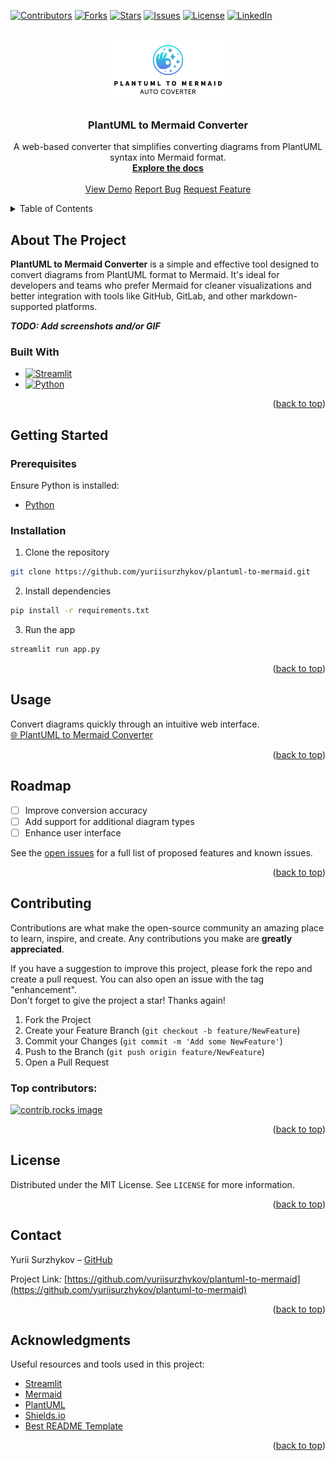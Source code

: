 <!-- Improved compatibility of back to top link -->
<a id="readme-top"></a>

<!-- PROJECT SHIELDS -->
[![Contributors](https://img.shields.io/github/contributors/yuriisurzhykov/plantuml-to-mermaid?style=for-the-badge)](https://github.com/yuriisurzhykov/plantuml-to-mermaid/graphs/contributors)
[![Forks](https://img.shields.io/github/forks/yuriisurzhykov/plantuml-to-mermaid?style=for-the-badge)](https://github.com/yuriisurzhykov/plantuml-to-mermaid/network/members)
[![Stars](https://img.shields.io/github/stars/yuriisurzhykov/plantuml-to-mermaid?style=for-the-badge)](https://github.com/yuriisurzhykov/plantuml-to-mermaid/stargazers)
[![Issues](https://img.shields.io/github/issues/yuriisurzhykov/plantuml-to-mermaid?style=for-the-badge)](https://github.com/yuriisurzhykov/plantuml-to-mermaid/issues)
[![License](https://img.shields.io/github/license/yuriisurzhykov/plantuml-to-mermaid?style=for-the-badge)](https://github.com/yuriisurzhykov/plantuml-to-mermaid/blob/main/LICENSE)
[![LinkedIn](https://img.shields.io/badge/LinkedIn-0077B5?style=for-the-badge&logo=linkedin&logoColor=white)](https://linkedin.com/in/yuriisurzhykov)

<br />
<div align="center">
  <a href="https://github.com/yuriisurzhykov/plantuml-to-mermaid">
     <img src="resources/project_logo.png" alt="Logo" height="100"/>
  </a>

  <h3 align="center">PlantUML to Mermaid Converter</h3>

  <p align="center">
    A web-based converter that simplifies converting diagrams from PlantUML syntax into Mermaid format.
    <br />
    <a href="https://github.com/yuriisurzhykov/plantuml-to-mermaid"><strong>Explore the docs</strong></a>
    <br />
    <br />
    <a href="https://plantuml-to-mermaid.streamlit.app/">View Demo</a>
    <a href="https://github.com/yuriisurzhykov/plantuml-to-mermaid/issues">Report Bug</a>
    <a href="https://github.com/yuriisurzhykov/plantuml-to-mermaid/issues">Request Feature</a>
  </p>
</div>

<!-- TABLE OF CONTENTS -->
<details>
  <summary>Table of Contents</summary>
  <ol>
    <li>
      <a href="#about-the-project">About The Project</a>
      <ul>
        <li><a href="#built-with">Built With</a></li>
      </ul>
    </li>
    <li>
      <a href="#getting-started">Getting Started</a>
      <ul>
        <li><a href="#prerequisites">Prerequisites</a></li>
        <li><a href="#installation">Installation</a></li>
      </ul>
    </li>
    <li><a href="#usage">Usage</a></li>
    <li><a href="#roadmap">Roadmap</a></li>
    <li><a href="#contributing">Contributing</a></li>
    <li><a href="#license">License</a></li>
    <li><a href="#contact">Contact</a></li>
    <li><a href="#acknowledgments">Acknowledgments</a></li>
  </ol>
</details>

## About The Project

**PlantUML to Mermaid Converter** is a simple and effective tool designed to convert diagrams from PlantUML format to Mermaid. It's ideal for developers and teams who prefer Mermaid for cleaner visualizations and better integration with tools like GitHub, GitLab, and other markdown-supported platforms.

**_TODO: Add screenshots and/or GIF_**

<!-- MARKDOWN LINKS & IMAGES -->
[Streamlit]: https://img.shields.io/badge/Streamlit-FF4B4B?style=for-the-badge&logo=streamlit&logoColor=white
[Streamlit-url]: https://streamlit.io/
[Python]: https://img.shields.io/badge/Python-3776AB?style=for-the-badge&logo=python&logoColor=white
[Python-url]: https://www.python.org/

### Built With

- [![Streamlit][Streamlit]][Streamlit-url]
- [![Python][Python]][Python-url]

<p align="right">(<a href="#readme-top">back to top</a>)</p>

## Getting Started

### Prerequisites

Ensure Python is installed:
- [Python](https://www.python.org/downloads/)

### Installation

1. Clone the repository
```sh
git clone https://github.com/yuriisurzhykov/plantuml-to-mermaid.git
```
2. Install dependencies
```sh
pip install -r requirements.txt
```
3. Run the app
```sh
streamlit run app.py
```
<p align="right">(<a href="#readme-top">back to top</a>)</p>

## Usage
Convert diagrams quickly through an intuitive web interface.\
[🌐 PlantUML to Mermaid Converter](https://plantuml-to-mermaid.streamlit.app/)

<p align="right">(<a href="#readme-top">back to top</a>)</p>

## Roadmap

- [ ] Improve conversion accuracy
- [ ] Add support for additional diagram types
- [ ] Enhance user interface

See the [open issues](https://github.com/yuriisurzhykov/plantuml-to-mermaid/issues) for a full list of proposed features and known issues.

<p align="right">(<a href="#readme-top">back to top</a>)</p>

<!-- CONTRIBUTING -->
## Contributing

Contributions are what make the open-source community an amazing place to learn, inspire, and create. Any contributions you make are **greatly appreciated**.

If you have a suggestion to improve this project, please fork the repo and create a pull request. You can also open an issue with the tag "enhancement".  
Don't forget to give the project a star! Thanks again!

1. Fork the Project
2. Create your Feature Branch (`git checkout -b feature/NewFeature`)
3. Commit your Changes (`git commit -m 'Add some NewFeature'`)
4. Push to the Branch (`git push origin feature/NewFeature`)
5. Open a Pull Request

### Top contributors:

<a href="https://github.com/yuriisurzhykov/plantuml-to-mermaid/graphs/contributors">
  <img src="https://contrib.rocks/image?repo=yuriisurzhykov/plantuml-to-mermaid" alt="contrib.rocks image" />
</a>

<p align="right">(<a href="#readme-top">back to top</a>)</p>

<!-- LICENSE -->
## License

Distributed under the MIT License. See `LICENSE` for more information.

<p align="right">(<a href="#readme-top">back to top</a>)</p>

<!-- CONTACT -->
## Contact

Yurii Surzhykov – [GitHub](https://github.com/yuriisurzhykov)

Project Link: [https://github.com/yuriisurzhykov/plantuml-to-mermaid](https://github.com/yuriisurzhykov/plantuml-to-mermaid)

<p align="right">(<a href="#readme-top">back to top</a>)</p>

<!-- ACKNOWLEDGMENTS -->
## Acknowledgments

Useful resources and tools used in this project:

- [Streamlit](https://streamlit.io)
- [Mermaid](https://mermaid.js.org)
- [PlantUML](https://plantuml.com)
- [Shields.io](https://shields.io)
- [Best README Template](https://github.com/othneildrew/Best-README-Template)

<p align="right">(<a href="#readme-top">back to top</a>)</p>
